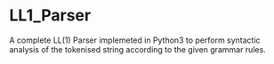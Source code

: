 # LL1_Parser
A complete LL(1) Parser implemeted in Python3 to perform syntactic analysis of the tokenised string according to the given grammar rules.
